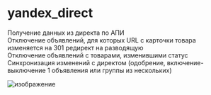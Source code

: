 # yandex_direct

Получение данных из директа по АПИ\
Отключение объявлений, для которых URL с карточки товара изменяется на 301 редирект на разводящую\
Отключение объявлений с товарами, изменившими статус\
Синхронизация изменений с директом (одобрение, включение-выключение 1 объявления или группы из нескольких)

![изображение](https://github.com/temani2011/yandex_direct/assets/58397080/345c1ca5-586b-4e5a-9214-b5a941677bd4)
